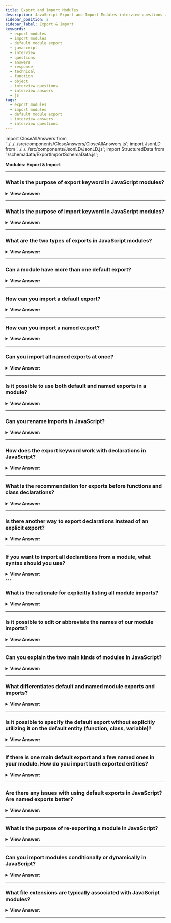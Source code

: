 ```yaml
---
title: Export and Import Modules
description: JavaScript Export and Import Modules interview questions and answers. We can label any declaration as exported by placing export before it. Interview Answers
sidebar_position: 2
sidebar_label: Export & Import
keywords:
  - export modules
  - import modules
  - default module export
  - javascript
  - interview
  - questions
  - answers
  - response
  - technical
  - function
  - object
  - interview questions
  - interview answers
  - js
tags:
  - export modules
  - import modules
  - default module export
  - interview answers
  - interview questions
---
```


import CloseAllAnswers from '../../../src/components/CloseAnswers/CloseAllAnswers.js';
import JsonLD from '../../../src/components/JsonLD/JsonLD.js';
import StructuredData from './schemadata/ExportImportSchemaData.js';

<JsonLD data={StructuredData} />

<head>
  <title>Export-Import Modules | Frontend Phone Interview Questions</title>
</head>

**Modules: Export & Import**

<CloseAllAnswers />

---

### What is the purpose of export keyword in JavaScript modules?

<details>
  <summary><strong>View Answer:</strong></summary>
  <div>
  <div><strong>Interview Response:</strong> The export keyword in JavaScript is used to export functions, objects, or primitive values from a module so they can be used by other modules.
  </div><br />
  <div><strong className="codeExample">Code Example:</strong><br /><br />

  <div></div>

Here's a simple example. Suppose we have a module that calculates the area of a circle. We can use the `export` keyword to make the function available for other modules.

```javascript
// circle.js
export function area(radius) {
    return Math.PI * radius * radius;
}
```

Here, the `area` function is exported from the `circle.js` module and can now be imported in another JavaScript file with the `import` statement.

  </div>
  </div>
</details>

---

### What is the purpose of import keyword in JavaScript modules?

<details>
  <summary><strong>View Answer:</strong></summary>
  <div>
  <div><strong>Interview Response:</strong> The `import` keyword in JavaScript is used to bring in functions, objects, or values from another module into the current module, facilitating code reusability and organization.
  </div><br />
  <div><strong className="codeExample">Code Example:</strong><br /><br />

  <div></div>

Here's a simple example. Suppose you want to use the function `area` from the `circle.js` module mentioned earlier. You can use the `import` keyword to import that function.

```javascript
// app.js
import { area } from './circle.js';

let r = 5;
console.log(`Area of the circle: ${area(r)}`);
```

In this `app.js` file, the `area` function is imported from the `circle.js` module, and then it is used to calculate the area of a circle with radius 5.

  </div>
  </div>
</details>

---

### What are the two types of exports in JavaScript modules?

<details>
  <summary><strong>View Answer:</strong></summary>
  <div>
  <div><strong>Interview Response:</strong> The two types of exports in JavaScript modules are "named exports", which allow multiple exports per module, and "default export", which allows for one per module.
  </div><br />
  <div><strong className="codeExample">Code Example:</strong><br /><br />

  <div></div>

```javascript
// mathOperations.js

// Named export
export function add(a, b) {
    return a + b;
}

// Default export
export default function multiply(a, b) {
    return a * b;
}
```

In this `mathOperations.js` module, `add` is a named export and `multiply` is a default export. You can have multiple named exports in a module, but only one default export.

  </div>
  </div>
</details>

---

### Can a module have more than one default export?

<details>
  <summary><strong>View Answer:</strong></summary>
  <div>
  <div><strong>Interview Response:</strong> No, a module can only have one default export but it can have multiple named exports.
  </div>
  </div>
</details>

---

### How can you import a default export?

<details>
  <summary><strong>View Answer:</strong></summary>
  <div>
  <div><strong>Interview Response:</strong> In JavaScript, a default export can be imported using `import name from "module-name"`, where "name" is the name you choose.
  </div><br />
  <div><strong className="codeExample">Code Example:</strong><br /><br />

  <div></div>

```javascript
// import from 'mathOperations.js'
import multiply from './mathOperations.js';

console.log(multiply(5, 4)); // 20
```

In this code, the default export (the `multiply` function) from the `mathOperations.js` module is imported and used to multiply 5 and 4. The name `multiply` here can be anything you choose, as it's a default export.

  </div>
  </div>
</details>

---

### How can you import a named export?

<details>
  <summary><strong>View Answer:</strong></summary>
  <div>
  <div><strong>Interview Response:</strong> In JavaScript, a named export can be imported using import &#123; name &#125; from "module-name", where "name" is the exported entity's name.
  </div><br />
  <div><strong className="codeExample">Code Example:</strong><br /><br />

  <div></div>

```javascript
// import from 'mathOperations.js'
import { add } from './mathOperations.js';

console.log(add(5, 4)); // 9
```

In this code, the named export (the `add` function) from the `mathOperations.js` module is imported and used to add 5 and 4. The name `add` must match the exported name in the module.

  </div>
  </div>
</details>

---

### Can you import all named exports at once?

<details>
  <summary><strong>View Answer:</strong></summary>
  <div>
  <div><strong>Interview Response:</strong> Yes, you can import all named exports at once using `import * as aliasName from "module-name"`, which groups all exports under an alias.
  </div><br />
  <div><strong className="codeExample">Code Example:</strong><br /><br />

  <div></div>

```javascript
// assuming 'mathOperations.js' has multiple named exports

// import from 'mathOperations.js'
import * as mathOps from './mathOperations.js';

console.log(mathOps.add(5, 4)); // 9
console.log(mathOps.subtract(5, 4)); // 1
```

In this code, all named exports from `mathOperations.js` are imported into an object `mathOps`. The functions can then be accessed as properties of this object.

  </div>
  </div>
</details>

---

### Is it possible to use both default and named exports in a module?

<details>
  <summary><strong>View Answer:</strong></summary>
  <div>
  <div><strong>Interview Response:</strong> Yes, a JavaScript module can have both default and named exports, providing flexibility in how items are exported and imported.
  </div>
  </div>
</details>

---

### Can you rename imports in JavaScript?

<details>
  <summary><strong>View Answer:</strong></summary>
  <div>
  <div><strong>Interview Response:</strong> Yes, imports can be renamed in JavaScript using the `as` keyword, like so: `import &#123; originalName as newName &#125; from "module-name"`.
  </div><br />
  <div><strong className="codeExample">Code Example:</strong><br /><br />

  <div></div>

```javascript
// Assuming 'mathOperations.js' has a named export 'add'

// import from 'mathOperations.js'
import { add as addition } from './mathOperations.js';

console.log(addition(5, 4)); // 9
```

In this code, the named export `add` from `mathOperations.js` is imported and renamed to `addition`. You can now use `addition` to refer to the `add` function from the `mathOperations.js` module.

  </div>
  </div>
</details>

---

### How does the export keyword work with declarations in JavaScript?

<details>
  <summary><strong>View Answer:</strong></summary>
  <div>
  <div><strong>Interview Response:</strong> We can label any declaration as exported by placing export before it, a variable, function, or class.
</div><br />
  <div><strong className="codeExample">Code Example:</strong><br /><br />

  <div></div>

```js
// export an array
export let months = [
  'Jan',
  'Feb',
  'Mar',
  'Apr',
  'Aug',
  'Sep',
  'Oct',
  'Nov',
  'Dec',
];

// export a constant
export const MODULES_BECAME_STANDARD_YEAR = 2015;

// export a class
export class User {
  constructor(name) {
    this.name = name;
  }
}
```

  </div>
  </div>
</details>

---

### What is the recommendation for exports before functions and class declarations?

<details>
  <summary><strong>View Answer:</strong></summary>
  <div>
  <div><strong>Interview Response:</strong> Export before a class or a function does not make it a function expression, and it is still a function declaration, albeit exported. Most JavaScript style guides do not recommend semicolons after function and class declarations. A semicolon does not need implementation at the end of the export class and export function.
</div><br />
  <div><strong className="codeExample">Code Example:</strong><br /><br />

  <div></div>

```js
export function sayHi(user) {
  console.log(`Hello, ${user}!`);
} // no ; at the end
```

  </div>
  </div>
</details>

---

### Is there another way to export declarations instead of an explicit export?

<details>
  <summary><strong>View Answer:</strong></summary>
  <div>
  <div><strong>Interview Response:</strong> Yes, we can export separately using a list of exported variables or function/ class names that we choose to export.
</div><br />
  <div><strong className="codeExample">Code Example:</strong><br /><br />

  <div></div>

```js
// 📁 say.js
function sayHi(user) {
  console.log(`Hello, ${user}!`);
}

function sayBye(user) {
  console.log(`Bye, ${user}!`);
}

export { sayHi, sayBye }; // a list of exported variables
```

  </div>
  </div>
</details>

---

### If you want to import all declarations from a module, what syntax should you use?

<details>
  <summary><strong>View Answer:</strong></summary>
  <div>
  <div><strong>Interview Response:</strong> If there is a lot to import, we can import everything as an object using import * as &#8249;obj &#8250;. In contrast, this may seem an excellent way to access everything collectively. (It is not a recommended approach).
</div><br />
  <div><strong className="codeExample">Code Example:</strong><br /><br />

  <div></div>

```js
// Example 1: Importing everything in say.js
// 📁 main.js
import * as say from './say.js';

say.sayHi('John');
say.sayBye('John');
```

  </div>
  </div>
</details>
---

### What is the rationale for explicitly listing all module imports?

<details>
  <summary><strong>View Answer:</strong></summary>
  <div>
  <div><strong>Interview Response:</strong> Well, there are a few reasons. Modern build tools (webpack and others) bundle modules together and optimize them to speed up loading and remove unused stuff. Explicitly listing what to import, gives shorter names: sayHi() instead of say.sayHi(). An explicit list of imports gives a better overview of the code structure: what gets used and where. It makes code support and refactoring easier.
</div><br />
  <div><strong className="codeExample">Code Example:</strong><br /><br />

  <div></div>

```js
// Example 1: Importing everything in say.js
// 📁 main.js
import * as say from './say.js'; // listing everything

say.sayHi('John');
say.sayBye('John');

// Example 2: (Recommended) Only import what we need
// 📁 main.js
import { sayHi } from './say.js'; // explicit list
sayHi('John');
```

  </div>
  </div>
</details>

---

### Is it possible to edit or abbreviate the names of our module imports?

<details>
  <summary><strong>View Answer:</strong></summary>
  <div>
  <div><strong>Interview Response:</strong> Yes, we can change or shorten the names of our imports. We can use the import “as” syntax to change the import name to a local variable name. You can also use this behavior for exports using the export as syntax.
</div><br />
  <div><strong className="codeExample">Code Example:</strong><br /><br />

  <div></div>

```js
// 📁 main.js
import { sayHi as hi, sayBye as bye } from './say.js';

hi('John'); // Hello, John!
bye('John'); // Bye, John!
```

  </div>
  </div>
</details>

---

### Can you explain the two main kinds of modules in JavaScript?

<details>
  <summary><strong>View Answer:</strong></summary>
  <div>
  <div><strong>Interview Response:</strong> In practice, there are mainly two kinds of modules, modules that contain a library, a pack of functions, and modules that declare a single entity, e.g., a module user.js exports only class User.
</div>
  </div>
</details>

---

### What differentiates default and named module exports and imports?

<details>
  <summary><strong>View Answer:</strong></summary>
  <div>
  <div><strong>Interview Response:</strong> Named imports use the standard imports with bracket syntax, while default imports can be imported without brackets. Default exports must use the export default syntax to denote that the object is the default export. Technically, we may have both default and named exports in a single module, but people usually do not mix them in practice. A module has either named exports or the default one. Another critical difference is that default exports do not require an entity name (function, class, variable). Not giving a name is fine because there is only one export default per file, so import without curly braces knows what to import.
</div><br />
  <div><strong className="codeExample">Code Example:</strong><br /><br />

  <div></div>

```js
// 📁 user.js
export default class User { // just add "default" to export as default
  constructor(name) {
    this.name = name;
  }
}

// 📁 main.js - importing default User class
import User from './user.js'; // not {User}, just User

new User('John');

////////////////////////////

// No entity names - these are all perfectly valid default exports

export default class { // no class name
  constructor() { ... }
}

export default function(user) { // no function name
  console.log(`Hello, ${user}!`);
}

// export a single value, without making a variable
export default ['Jan', 'Feb', 'Mar','Apr', 'Aug', 'Sep', 'Oct', 'Nov', 'Dec'];

```

  </div>
  </div>
</details>

---

### Is it possible to specify the default export without explicitly utilizing it on the default entity (function, class, variable)?

<details>
  <summary><strong>View Answer:</strong></summary>
  <div>
  <div><strong>Interview Response:</strong> In some situations, we can use the default keyword to reference the default export. For example, to export a function separately from its definition.
</div><br />
  <div><strong className="codeExample">Code Example:</strong><br /><br />

  <div></div>

```js
// export a function separately from its definition
function sayHi(user) {
  console.log(`Hello, ${user}!`);
}

// same as if we added "export default" before the function
export { sayHi as default }; // <- referencing sayHi
```

  </div>
  </div>
</details>

---

### If there is one main default export and a few named ones in your module. How do you import both exported entities?

<details>
  <summary><strong>View Answer:</strong></summary>
  <div>
  <div><strong>Interview Response:</strong> To import both the default and named exports, you must use the import &#123;default as &#8249;obj&#8250;, &#8249;otherObject&#8250;&#125; syntax. The imports must be enclosed in brackets and separated by a comma.
</div><br />
  <div><strong className="codeExample">Code Example:</strong><br /><br />

  <div></div>

```js
// 📁 user.js
export default class User {
  constructor(name) {
    this.name = name;
  }
}

export function sayHi(user) {
  console.log(`Hello, ${user}!`);
}

// 📁 main.js
import { default as User, sayHi } from './user.js'; // enclosed in curly brackets

new User('John');
```

  </div>
  </div>
</details>

---

### Are there any issues with using default exports in JavaScript? Are named exports better?

<details>
  <summary><strong>View Answer:</strong></summary>
  <div>
  <div><strong>Interview Response:</strong> Named exports are explicit. Named exports name what exports, so we have that information from them; that is good. Named exports force us to use exactly the right name to import. While for a default export, we always choose the name when importing. This approach is not good because some team members may use different names to import the same thing, which is not good.
</div><br />
  <div><strong className="codeExample">Code Example:</strong><br /><br />

  <div></div>

```js
// Named exports force us to use exactly the right name to import
import { User } from './user.js';
// import {MyUser} won't work, the name must be {User}

// Default exports we can choose the name when importing
import User from './user.js'; // works
import MyUser from './user.js'; // works too
// could be import Anything... and it'll still work

// there’s a rule that imported variables should correspond to file names
import User from './user.js';
import LoginForm from './loginForm.js';
import func from '/path/to/func.js';
```

  </div>
  </div>
</details>

---

### What is the purpose of re-exporting a module in JavaScript?

<details>
  <summary><strong>View Answer:</strong></summary>
  <div>
  <div><strong>Interview Response:</strong> Re-exporting a module allows access to specific functionality without giving outsiders access to the internal structure. The idea is that outsiders, other programmers who use our package, should not meddle with its internal structure and search for files inside our package folder. We export what is necessary and keep the rest hidden from prying eyes.
</div><br />
  <div><strong className="codeExample">Code Example:</strong><br /><br />

  <div></div>

```js
// 📁 auth/index.js

// import login/logout and immediately export them
import { login, logout } from './helpers.js';
export { login, logout };

// import default as User and export it
import User from './user.js';
export { User };
// ...
```

  </div>
  </div>
</details>

---

### Can you import modules conditionally or dynamically in JavaScript?

<details>
  <summary><strong>View Answer:</strong></summary>
  <div>
  <div><strong>Interview Response:</strong> Yes, JavaScript supports dynamic imports, allowing modules to be loaded conditionally or on demand at runtime, which can optimize performance.
  </div>
  </div>
</details>

---

### What file extensions are typically associated with JavaScript modules?

<details>
  <summary><strong>View Answer:</strong></summary>
  <div>
  <div><strong>Interview Response:</strong> JavaScript modules are typically associated with the .js, .mjs (for ES modules), or .cjs (for CommonJS modules) file extensions.
  </div>
  </div>
</details>

---
